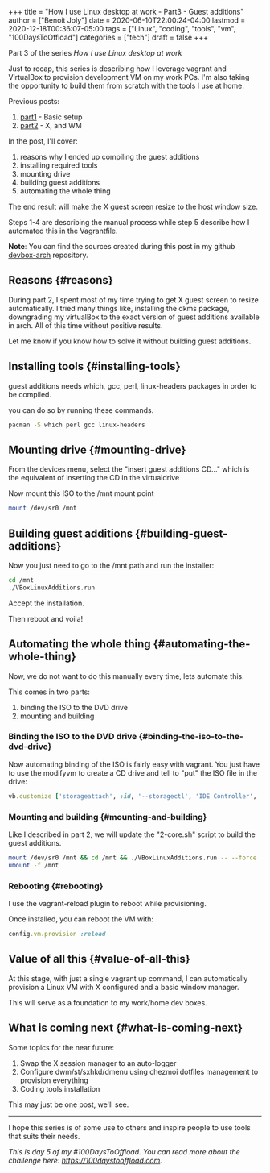+++
title = "How I use Linux desktop at work - Part3 - Guest additions"
author = ["Benoit Joly"]
date = 2020-06-10T22:00:24-04:00
lastmod = 2020-12-18T00:36:07-05:00
tags = ["Linux", "coding", "tools", "vm", "100DaysToOffload"]
categories = ["tech"]
draft = false
+++

Part 3 of the series _How I use Linux desktop at work_

Just to recap, this series is describing how I leverage vagrant and VirtualBox to provision development VM on my work PCs. I'm also taking the opportunity to build them from scratch with the tools I use at home.

Previous posts:

1.  [part1](https://blog.benoitj.ca/2020-05-29-how-i-use-linux-desktop-at-work-part1-basic-setup/) - Basic setup
2.  [part2](https://blog.benoitj.ca/2020-06-09-how-i-use-linux-desktop-at-work-part2-wm/) - X, and WM

In the post, I'll cover:

1.  reasons why I ended up compiling the guest additions
2.  installing required tools
3.  mounting drive
4.  building guest additions
5.  automating the whole thing

The end result will make the X guest screen resize to the host window size.

Steps 1-4 are describing the manual process while step 5 describe how I automated this in the Vagrantfile.

**Note**: You can find the sources created during this post in my github [devbox-arch](https://github.com/benoitj/devbox-arch/tree/part3) repository.


## Reasons {#reasons}

During part 2, I spent most of my time trying to get X guest screen to resize automatically. I tried many things like, installing the dkms package, downgrading my virtualBox to the exact version of guest additions available in arch. All of this time without positive results.

Let me know if you know how to solve it without building guest additions.


## Installing tools {#installing-tools}

guest additions needs which, gcc, perl, linux-headers packages in order to be compiled.

you can do so by running these commands.

```bash
pacman -S which perl gcc linux-headers
```


## Mounting drive {#mounting-drive}

From the devices menu, select the "insert guest additions CD..." which is the equivalent of inserting the CD in the virtualdrive

Now mount this ISO to the /mnt mount point

```bash
mount /dev/sr0 /mnt
```


## Building guest additions {#building-guest-additions}

Now you just need to go to the /mnt path and run the installer:

```bash
cd /mnt
./VBoxLinuxAdditions.run
```

Accept the installation.

Then reboot and voila!


## Automating the whole thing {#automating-the-whole-thing}

Now, we do not want to do this manually every time, lets automate this.

This comes in two parts:

1.  binding the ISO to the DVD drive
2.  mounting and building


### Binding the ISO to the DVD drive {#binding-the-iso-to-the-dvd-drive}

Now automating binding of the ISO is fairly easy with vagrant. You just have to use the modifyvm to create a CD drive and tell to "put" the ISO file in the drive:

```ruby
vb.customize ['storageattach', :id, '--storagectl', 'IDE Controller', '--device', 1, '--port', 1, '--type', 'dvddrive', '--medium', 'C:\Program Files\Oracle\Virtualbox\VBoxGuestAdditions.iso']
```


### Mounting and building {#mounting-and-building}

Like I described in part 2, we will update the "2-core.sh" script to build the guest additions.

```bash
mount /dev/sr0 /mnt && cd /mnt && ./VBoxLinuxAdditions.run -- --force
umount -f /mnt
```


### Rebooting {#rebooting}

I use the vagrant-reload plugin to reboot while provisioning.

Once installed, you can reboot the VM with:

```ruby
config.vm.provision :reload
```


## Value of all this {#value-of-all-this}

At this stage, with just a single vagrant up command, I can automatically provision a Linux VM with X configured and a basic window manager.

This will serve as a foundation to my work/home dev boxes.


## What is coming next {#what-is-coming-next}

Some topics for the near future:

1.  Swap the X session manager to an auto-logger
2.  Configure dwm/st/sxhkd/dmenu using chezmoi dotfiles management to provision everything
3.  Coding tools installation

This may just be one post, we'll see.

---

I hope this series is of some use to others and inspire people to use tools that suits their needs.

_This is day 5 of my #100DaysToOffload. You can read more about the challenge here: <https://100daystooffload.com>._

<!--more-->

